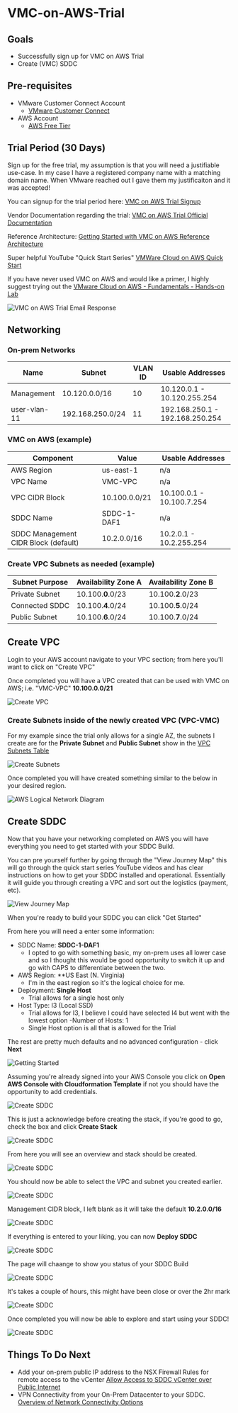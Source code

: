 # VMC-on-AWS-Trial

## Goals
- Successfully sign up for VMC on AWS Trial
- Create (VMC) SDDC

## Pre-requisites
- VMware Customer Connect Account 
    - [VMware Customer Connect](https://customerconnect.vmware.com/home)
- AWS Account
    - [AWS Free Tier](https://aws.amazon.com/free/?trk=fce796e8-4ceb-48e0-9767-89f7873fac3d&sc_channel=ps&ef_id=CjwKCAjwysipBhBXEiwApJOcu3i2DNJ0GD1-VOYKmPYjSW09SKIUfNGo7eccOgxgDD952ar4f-1n4RoC1AEQAvD_BwE:G:s&s_kwcid=AL!4422!3!592542020599!e!!g!!aws!1644045032!68366401852&all-free-tier.sort-by=item.additionalFields.SortRank&all-free-tier.sort-order=asc&awsf.Free%20Tier%20Types=*all&awsf.Free%20Tier%20Categories=*all)

## Trial Period (30 Days)

Sign up for the free trial, my assumption is that you will need a justifiable use-case. In my case I have a registered company name with a matching domain name. When VMware reached out I gave them my justificaiton and it was accepted!

You can signup for the trial period here: [VMC on AWS Trial Signup](https://www.vmware.com/products/vmc-on-aws/free-trial.html?src=ps_39szbtx12scfm&cid=7012H000000sxcfQAA&gclid=CjwKCAjwp8OpBhAFEiwAG7NaEqMhZTF94TyH7LWbsnJhaKYg30NIKXjPENGrWWMo7aRUP-5kpaEcxRoCv50QAvD_BwE&gclsrc=aw.ds)

Vendor Documentation regarding the trial: [VMC on AWS Trial Official Documentation](https://docs.vmware.com/en/VMware-Cloud-on-AWS/services/com.vmware.vmc-aws.getting-started/GUID-2844809E-3C4A-49D9-9068-191E6985CE5C.html)

Reference Architecture: [Getting Started with VMC on AWS Reference Architecture](https://www.vmware.com/content/dam/digitalmarketing/vmware/en/pdf/docs/vmw-getting-started-with-vmc-on-aws-reference-architecture.pdf)

Super helpful YouTube "Quick Start Series" [VMWare Cloud on AWS Quick Start](https://youtube.com/playlist?list=PLNOz1mVhDkG5JH3JqN1yPSfenGdizXqwh&si=sUJ7oUPVq6URgx_z)

If you have never used VMC on AWS and would like a primer, I highly suggest trying out the [VMware Cloud on AWS - Fundamentals - Hands-on Lab](https://customerconnect.vmware.com/en/evalcenter?p=vmc-aws-hol-gen-23)

![VMC on AWS Trial Email Response](/assets/VMC-on-AWS-Trial-images/vmc-trial.png)

## Networking

### On-prem Networks

| Name | Subnet | VLAN ID | Usable Addresses |
| ----- | ----- | ----- | ----- |
| Management | 10.120.0.0/16 | 10 | 10.120.0.1 - 10.120.255.254 |
| user-vlan-11 | 192.168.250.0/24 | 11 | 192.168.250.1 - 192.168.250.254 |

### VMC on AWS (example)

| Component | Value | Usable Addresses |
| ---- | ---- | ---- |
| AWS Region | us-east-1 | n/a |
| VPC Name | VMC-VPC | n/a |
| VPC CIDR Block | 10.100.0.0/21 | 10.100.0.1 - 10.100.7.254 |
| SDDC Name | SDDC-1-DAF1 | n/a |
| SDDC Management CIDR Block (default) | 10.2.0.0/16 | 10.2.0.1 - 10.2.255.254 |

### Create VPC Subnets as needed (example)

| Subnet Purpose | Availability Zone A | Availability Zone B |
| ---- | ---- | ---- |
| Private Subnet | 10.100.**0**.0/23 | 10.100.**2**.0/23 |
| Connected SDDC | 10.100.**4**.0/24 | 10.100.**5**.0/24 |
| Public Subnet | 10.100.**6**.0/24 | 10.100.**7**.0/24 |

## Create VPC

Login to your AWS account navigate to your VPC section; from here you'll want to click on "Create VPC"

Once completed you will have a VPC created that can be used with VMC on AWS; i.e. "VMC-VPC" **10.100.0.0/21**

![Create VPC](/assets/VMC-on-AWS-Trial-images/create-vpc.png)

### Create Subnets inside of the newly created VPC (VPC-VMC)

For my example since the trial only allows for a single AZ, the subnets I create are for the **Private Subnet** and **Public Subnet** show in the [VPC Subnets Table](https://github.com/herbestrella/learn-vmc-on-aws-things/blob/main/journal/VMC-on-AWS-Trial.md#create-vpc-subnets-as-needed-example)

![Create Subnets](/assets/VMC-on-AWS-Trial-images/create-subnets.png)

Once completed you will have created something similar to the below in your desired region.

![AWS Logical Network Diagram](/assets/VMC-on-AWS-Trial-images/aws-cloud-network-logical.png)

## Create SDDC

Now that you have your networking completed on AWS you will have everything you need to get started with your SDDC Build.

You can pre yourself further by going through the "View Journey Map" this will go through the quick start series YouTube videos and has clear instructions on how to get your SDDC installed and operational. Essentially it will guide you through creating a VPC and sort out the logistics (payment, etc).

![View Journey Map](/assets/VMC-on-AWS-Trial-images/SDDC-build-1.png)

When you're ready to build your SDDC you can click "Get Started"

From here you will need a enter some information:
- SDDC Name: **SDDC-1-DAF1**
    - I opted to go with something basic, my on-prem uses all lower case and so I thought this would be good opportunity to switch it up and go with CAPS to differentiate between the two.
- AWS Region: **US East (N. Virginia)
    - I'm in the east region so it's the logical choice for me.
- Deployment: **Single Host**
    - Trial allows for a single host only
- Host Type: I3 (Local SSD)
    - Trial allows for I3, I believe I could have selected I4 but went with the lowest option
-Number of Hosts: 1
    - Single Host option is all that is allowed for the Trial

The rest are pretty much defaults and no advanced configuration - click **Next**

![Getting Started](/assets/VMC-on-AWS-Trial-images/SDDC-build-2.png)

Assuming you're already signed into your AWS Console you click on **Open AWS Console with Cloudformation Template** if not you should have the opportunity to add credentials.

![Create SDDC](/assets/VMC-on-AWS-Trial-images/SDDC-build-3.png)

This is just a acknowledge before creating the stack, if you're good to go, check the box and click **Create Stack**

![Create SDDC](/assets/VMC-on-AWS-Trial-images/SDDC-build-4.png)

From here you will see an overview and stack should be created.

![Create SDDC](/assets/VMC-on-AWS-Trial-images/SDDC-build-5.png)

You should now be able to select the VPC and subnet you created earlier.

![Create SDDC](/assets/VMC-on-AWS-Trial-images/SDDC-build-6.png)

Management CIDR block, I left blank as it will take the default **10.2.0.0/16**

![Create SDDC](/assets/VMC-on-AWS-Trial-images/SDDC-build-7.png)

If everything is entered to your liking, you can now **Deploy SDDC**

![Create SDDC](/assets/VMC-on-AWS-Trial-images/SDDC-build-8.png)

The page will chaange to show you status of your SDDC Build

![Create SDDC](/assets/VMC-on-AWS-Trial-images/SDDC-build-9.png)

It's takes a couple of hours, this might have been close or over the 2hr mark

![Create SDDC](/assets/VMC-on-AWS-Trial-images/SDDC-build-10.png)

Once completed you will now be able to explore and start using your SDDC!

![Create SDDC](/assets/VMC-on-AWS-Trial-images/SDDC-build-final.png)

## Things To Do Next

- Add your on-prem public IP address to the NSX Firewall Rules for remote access to the vCenter
[Allow Access to SDDC vCenter over Public Internet](https://youtu.be/g9WdbCWVbYQ?si=FOqXU_YLThLj2WjJ)
- VPN Connectivity from your On-Prem Datacenter to your SDDC.
[Overview of Network Connectivity Options](https://youtu.be/y-Likfr6mxM?si=8bvBGtts6ArUsDRL)